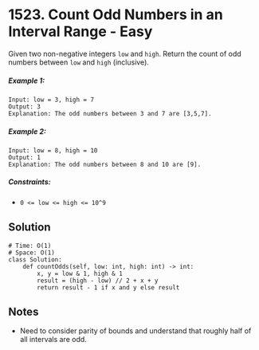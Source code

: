 # 1523. Count Odd Numbers in an Interval Range - Easy

Given two non-negative integers `low` and `high`. Return the count of odd numbers between `low` and `high` (inclusive).

##### Example 1:

```
Input: low = 3, high = 7
Output: 3
Explanation: The odd numbers between 3 and 7 are [3,5,7].
```

##### Example 2:

```
Input: low = 8, high = 10
Output: 1
Explanation: The odd numbers between 8 and 10 are [9].
```

##### Constraints:

- `0 <= low <= high <= 10^9`

## Solution

```
# Time: O(1)
# Space: O(1)
class Solution:
    def countOdds(self, low: int, high: int) -> int:
        x, y = low & 1, high & 1
        result = (high - low) // 2 + x + y
        return result - 1 if x and y else result
```

## Notes
- Need to consider parity of bounds and understand that roughly half of all intervals are odd.